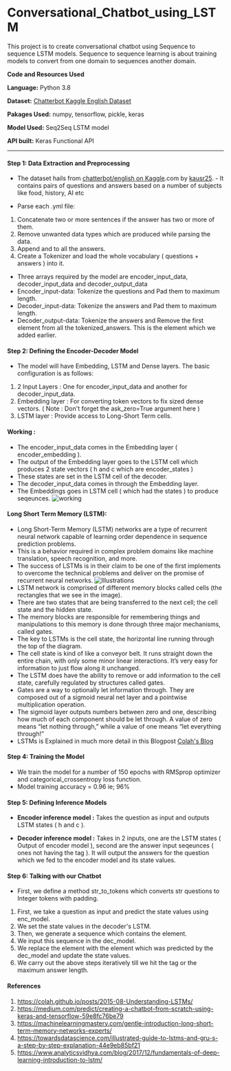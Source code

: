 # Conversational_Chatbot_using_LSTM

This project is to create conversational chatbot using Sequence to sequence LSTM models. Sequence to sequence learning is about training models to convert from one domain to sequences another domain.

**Code and Resources Used**

**Language:** Python 3.8

**Dataset:** [Chatterbot Kaggle English Dataset](https://www.kaggle.com/kausr25/chatterbotenglish)

**Pakages Used:** numpy, tensorflow, pickle, keras

**Model Used:** Seq2Seq LSTM model 

**API built:** Keras Functional API

----

#### Step 1: Data Extraction and Preprocessing 
- The dataset hails from [chatterbot/english on Kaggle](https://www.kaggle.com/kausr25/chatterbotenglish).com by [kausr25](https://www.kaggle.com/kausr25). - It contains pairs of questions and answers based on a number of subjects like food, history, AI etc

- Parse each .yml file:
1. Concatenate two or more sentences if the answer has two or more of them.
2. Remove unwanted data types which are produced while parsing the data.
3. Append <START> and <END> to all the answers.
4. Create a Tokenizer and load the whole vocabulary ( questions + answers ) into it.

- Three arrays required by the model are encoder_input_data, decoder_input_data and decoder_output_data
- Encoder_input-data: Tokenize the questions and Pad them to maximum length.
- Decoder_input-data: Tokenize the answers and Pad them to maximum length.
- Decoder_output-data: Tokenize the answers and Remove the first element from all the tokenized_answers. This is the <START> element which we added earlier.

#### Step 2: Defining the Encoder-Decoder Model
- The model will have Embedding, LSTM and Dense layers. The basic configuration is as follows:
1. 2 Input Layers : One for encoder_input_data and another for decoder_input_data.
2. Embedding layer : For converting token vectors to fix sized dense vectors. ( Note : Don't forget the  ask_zero=True argument here )
3. LSTM layer : Provide access to Long-Short Term cells.

#### Working :

- The encoder_input_data comes in the Embedding layer ( encoder_embedding ).
- The output of the Embedding layer goes to the LSTM cell which produces 2 state vectors ( h and c which are encoder_states )
- These states are set in the LSTM cell of the decoder.
- The decoder_input_data comes in through the Embedding layer.
- The Embeddings goes in LSTM cell ( which had the states ) to produce seqeunces.
![working](https://github.com/ShrishtiHore/Conversational_Chatbot_using_LSTM/blob/master/Visualizations/ende.PNG)

#### Long Short Term Memory (LSTM):
- Long Short-Term Memory (LSTM) networks are a type of recurrent neural network capable of learning order dependence in sequence prediction problems.
- This is a behavior required in complex problem domains like machine translation, speech recognition, and more.
- The success of LSTMs is in their claim to be one of the first implements to overcome the technical problems and deliver on the promise of recurrent neural networks.
![Illustrations]()
- LSTM network is comprised of different memory blocks called cells
(the rectangles that we see in the image).  
- There are two states that are being transferred to the next cell; the cell state and the hidden state. 
- The memory blocks are responsible for remembering things and manipulations to this memory is done through three major mechanisms, called gates.
- The key to LSTMs is the cell state, the horizontal line running through the top of the diagram.
- The cell state is kind of like a conveyor belt. It runs straight down the entire chain, with only some minor linear interactions. It’s very easy for information to just flow along it unchanged.
- The LSTM does have the ability to remove or add information to the cell state, carefully regulated by structures called gates.
- Gates are a way to optionally let information through. They are composed out of a sigmoid neural net layer and a pointwise multiplication operation.
- The sigmoid layer outputs numbers between zero and one, describing how much of each component should be let through. A value of zero means “let nothing through,” while a value of one means “let everything through!”
- LSTMs is Explained in much more detail in this Blogpost [Colah's Blog](https://colah.github.io/posts/2015-08-Understanding-LSTMs/)

#### Step 4: Training the Model
- We train the model for a number of 150 epochs with RMSprop optimizer and categorical_crossentropy loss function.
- Model training accuracy = 0.96 ie; 96%

#### Step 5: Defining Inference Models
- **Encoder inference model :** Takes the question as input and outputs LSTM states ( h and c ).

- **Decoder inference model :** Takes in 2 inputs, one are the LSTM states ( Output of encoder model ), second are the answer input seqeunces ( ones not having the <start> tag ). It will output the answers for the question which we fed to the encoder model and its state values.
  
#### Step 6: Talking with our Chatbot
- First, we define a method str_to_tokens which converts str questions to Integer tokens with padding.
1. First, we take a question as input and predict the state values using enc_model.
2. We set the state values in the decoder's LSTM.
3. Then, we generate a sequence which contains the <start> element.
4. We input this sequence in the dec_model.
5. We replace the <start> element with the element which was predicted by the dec_model and update the state values.
6. We carry out the above steps iteratively till we hit the <end> tag or the maximum answer length.

#### References
1. https://colah.github.io/posts/2015-08-Understanding-LSTMs/
2. https://medium.com/predict/creating-a-chatbot-from-scratch-using-keras-and-tensorflow-59e8fc76be79
3. https://machinelearningmastery.com/gentle-introduction-long-short-term-memory-networks-experts/
4. https://towardsdatascience.com/illustrated-guide-to-lstms-and-gru-s-a-step-by-step-explanation-44e9eb85bf21
5. https://www.analyticsvidhya.com/blog/2017/12/fundamentals-of-deep-learning-introduction-to-lstm/
